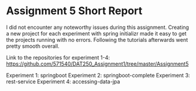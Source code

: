 # Assignment 5 Short Report

I did not encounter any noteworthy issues during this assignment. Creating a new project for each experiment with spring initializr made it easy to get the projects running with no errors. Following the tutorials afterwards went pretty smooth overall.

Link to the repositories for experiment 1-4: https://github.com/571540/DAT250_Assignment1/tree/master/Assignment5

Experiment 1: springboot
Experiment 2: springboot-complete
Experiment 3: rest-service
Experiment 4: accessing-data-jpa
